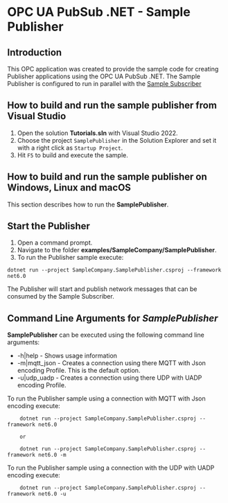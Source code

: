 # OPC UA PubSub .NET - Sample Publisher

## Introduction
This OPC application was created to provide the sample code for creating Publisher applications using the OPC UA PubSub .NET. The Sample Publisher is configured to run in parallel with the [Sample Subscriber](../SampleSubscriber/README.md)

## How to build and run the sample publisher from Visual Studio
1. Open the solution **Tutorials.sln** with Visual Studio 2022.
2. Choose the project `SamplePublisher` in the Solution Explorer and set it with a right click as `Startup Project`.
3. Hit `F5` to build and execute the sample.

## How to build and run the sample publisher on Windows, Linux and macOS
This section describes how to run the **SamplePublisher**.

## Start the Publisher
1. Open a command prompt.
2. Navigate to the folder **examples/SampleCompany/SamplePublisher**.
3. To run the Publisher sample execute: 

`dotnet run --project SampleCompany.SamplePublisher.csproj --framework net6.0` 

The Publisher will start and publish network messages that can be consumed by the Sample Subscriber. 

## Command Line Arguments for *SamplePublisher*
 **SamplePublisher** can be executed using the following command line arguments:
 

 -  -h|help - Shows usage information
 -  -m|mqtt_json - Creates a connection using there MQTT with Json encoding Profile. This is the default option.
 -  -u|udp_uadp - Creates a connection using there UDP with UADP encoding Profile. 

To run the Publisher sample using a connection with MQTT with Json encoding execute: 

		dotnet run --project SampleCompany.SamplePublisher.csproj --framework net6.0 

		or 

		dotnet run --project SampleCompany.SamplePublisher.csproj --framework net6.0 -m

To run the Publisher sample using a connection with the UDP with UADP encoding execute: 

		dotnet run --project SampleCompany.SamplePublisher.csproj --framework net6.0 -u